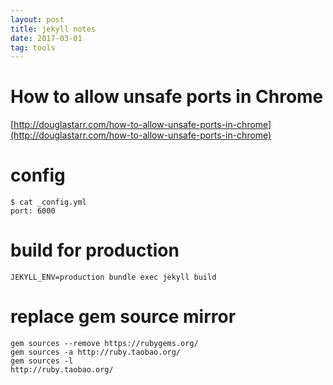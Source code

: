 ```yaml
---
layout: post
title: jekyll notes
date: 2017-03-01
tag: tools
---
```


# How to allow unsafe ports in Chrome

[http://douglastarr.com/how-to-allow-unsafe-ports-in-chrome](http://douglastarr.com/how-to-allow-unsafe-ports-in-chrome)

# config
```
$ cat _config.yml
port: 6000
```

# build for production
```
JEKYLL_ENV=production bundle exec jekyll build
```

# replace gem source mirror
```
gem sources --remove https://rubygems.org/
gem sources -a http://ruby.taobao.org/
gem sources -l
http://ruby.taobao.org/
```
